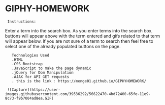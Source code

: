 # GIPHY-HOMEWORK
     
     Instructions:
Enter a term into the search box. As you enter terms into the search box, buttons will appear above with the term entered and gifs related to that term will appear below. If you are not sure of a term to search then feel free to select one of the already populated buttons on the page.

       Technologies Used
       .HTML
       .CSS Bootstrap
       .JavaScript to make the page dynamic
       .jQuery for Dom Manipulation
       .AJAX for API GET requests
       . this is the link : https://menge01.github.io/GIPHYHOMEWORK/
       
     ![Capture](https://user-images.githubusercontent.com/39536292/56622470-4bd72400-65fe-11e9-8c73-f9b7004ad8ea.GIF)




